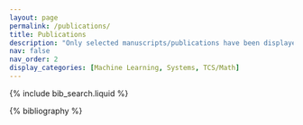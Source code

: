 ```yaml
---
layout: page
permalink: /publications/
title: Publications
description: "Only selected manuscripts/publications have been displayed here. For a list of all acknowledged works that I have participated in, please check my Google Scholar/dblp profile(s).\n *Note*: Publications with a symbol appended to the immediate right of my name indicate my first (co-)authorship therein."
nav: false
nav_order: 2
display_categories: [Machine Learning, Systems, TCS/Math]
---
```


<!-- _pages/publications.md -->

<!-- Bibsearch Feature -->

{% include bib_search.liquid %}

<div class="publications">

{% bibliography %}

</div>
